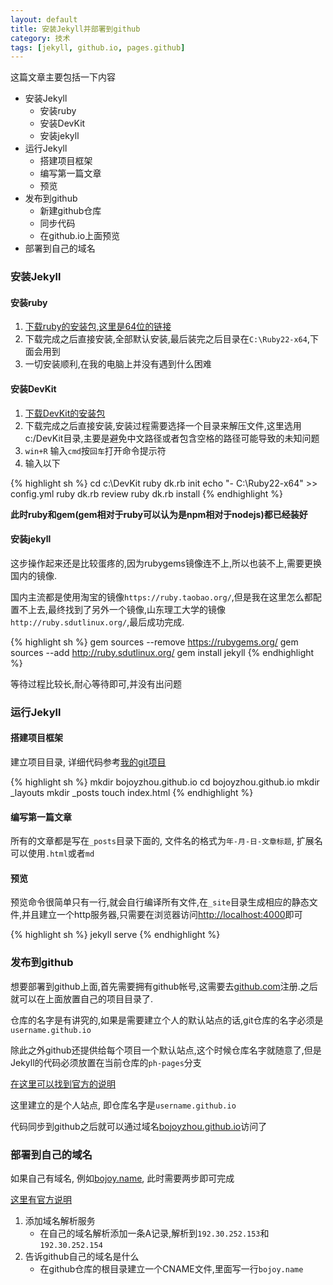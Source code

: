 ```yaml
---
layout: default
title: 安装Jekyll并部署到github
category: 技术
tags: [jekyll, github.io, pages.github]
---
```


这篇文章主要包括一下内容

- 安装Jekyll
	+ 安装ruby
    + 安装DevKit
    + 安装jekyll
- 运行Jekyll
    + 搭建项目框架
    + 编写第一篇文章
    + 预览
- 发布到github
    + 新建github仓库
    + 同步代码
    + 在github.io上面预览
- 部署到自己的域名

### 安装Jekyll

#### 安装ruby

1. [下载ruby的安装包,这里是64位的链接](http://dl.bintray.com/oneclick/rubyinstaller/rubyinstaller-2.2.4-x64.exe)
2. 下载完成之后直接安装,全部默认安装,最后装完之后目录在`C:\Ruby22-x64`,下面会用到
3. 一切安装顺利,在我的电脑上并没有遇到什么困难

#### 安装DevKit

1. [下载DevKit的安装包](http://dl.bintray.com/oneclick/rubyinstaller/DevKit-mingw64-64-4.7.2-20130224-1432-sfx.exe)
2. 下载完成之后直接安装,安装过程需要选择一个目录来解压文件,这里选用c:/DevKit目录,主要是避免中文路径或者包含空格的路径可能导致的未知问题
3. `win+R` 输入`cmd`按`回车`打开命令提示符
4. 输入以下

{% highlight sh %}
cd c:\DevKit
ruby dk.rb init
echo "- C:\Ruby22-x64" >> config.yml
ruby dk.rb review
ruby dk.rb install
{% endhighlight %}

**此时ruby和gem(gem相对于ruby可以认为是npm相对于nodejs)都已经装好**

#### 安装jekyll

这步操作起来还是比较蛋疼的,因为rubygems镜像连不上,所以也装不上,需要更换国内的镜像.

国内主流都是使用淘宝的镜像`https://ruby.taobao.org/`,但是我在这里怎么都配置不上去,最终找到了另外一个镜像,山东理工大学的镜像`http://ruby.sdutlinux.org/`,最后成功完成.

{% highlight sh %}
gem sources --remove https://rubygems.org/
gem sources --add http://ruby.sdutlinux.org/
gem install jekyll
{% endhighlight %}

等待过程比较长,耐心等待即可,并没有出问题

### 运行Jekyll

#### 搭建项目框架

建立项目目录, 详细代码参考[我的git项目](https://github.com/bojoyzhou/bojoyzhou.github.io)

{% highlight sh %}
mkdir bojoyzhou.github.io
cd bojoyzhou.github.io
mkdir _layouts
mkdir _posts
touch index.html
{% endhighlight %}

#### 编写第一篇文章

所有的文章都是写在`_posts`目录下面的, 文件名的格式为`年-月-日-文章标题`, 扩展名可以使用`.html`或者`md`

#### 预览

预览命令很简单只有一行,就会自行编译所有文件,在`_site`目录生成相应的静态文件,并且建立一个http服务器,只需要在浏览器访问[http://localhost:4000](http://localhost:4000)即可

{% highlight sh %}
jekyll serve
{% endhighlight %}

### 发布到github

想要部署到github上面,首先需要拥有github帐号,这需要去[github.com](github.com)注册.之后就可以在上面放置自己的项目目录了.

仓库的名字是有讲究的,如果是需要建立个人的默认站点的话,git仓库的名字必须是`username.github.io`

除此之外github还提供给每个项目一个默认站点,这个时候仓库名字就随意了,但是Jekyll的代码必须放置在当前仓库的`ph-pages`分支

[在这里可以找到官方的说明](https://pages.github.com/)

这里建立的是个人站点, 即仓库名字是`username.github.io`

代码同步到github之后就可以通过域名[bojoyzhou.github.io](http://bojoyzhou.github.io)访问了

### 部署到自己的域名

如果自己有域名, 例如[bojoy.name](http://bojoy.name), 此时需要两步即可完成

[这里有官方说明](https://help.github.com/articles/quick-start-setting-up-a-custom-domain/)

1. 添加域名解析服务
    - 在自己的域名解析添加一条A记录,解析到`192.30.252.153`和`192.30.252.154`
2. 告诉github自己的域名是什么
    - 在github仓库的根目录建立一个CNAME文件,里面写一行`bojoy.name`